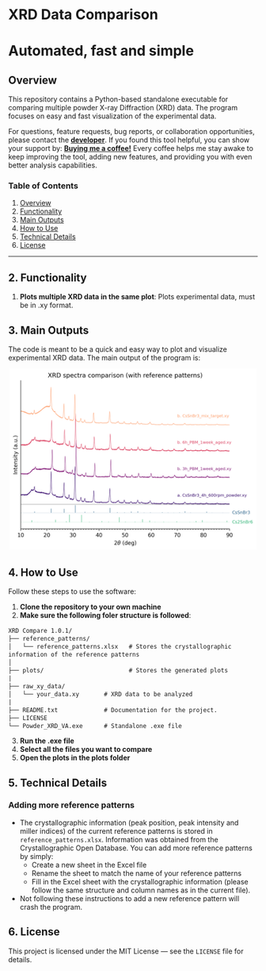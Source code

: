 # XRD Data Comparison
# Automated, fast and simple

## Overview

This repository contains a Python-based standalone executable for comparing multiple powder X-ray Diffraction (XRD) data. The program focuses on easy and fast visualization of the experimental data.

For questions, feature requests, bug reports, or collaboration opportunities, please contact the [**developer**](https://github.com/JosueHernandez0000). If you found this tool helpful, you can show your support by: [**Buying me a coffee!**](https://buymeacoffee.com/josue.hernandez) Every coffee helps me stay awake to keep improving the tool, adding new features, and providing you with even better analysis capabilities.

### Table of Contents
1. [Overview](#overview)
2. [Functionality](#functionality)
3. [Main Outputs](#Outputs)
4. [How to Use](#how-to-use)
5. [Technical Details](#technical-details)
6. [License](#license)


---
## 2. Functionality
1. **Plots multiple XRD data in the same plot**: Plots experimental data, must be in .xy format.


## 3. Main Outputs
The code is meant to be a quick and easy way to plot and visualize experimental XRD data. The main output of the program is:

<div align="center">
   <img src="plots/XRD_comparison_example.png" alt="XRD_comparison_example" width="500">
</div>


## 4. How to Use
Follow these steps to use the software:
1. **Clone the repository to your own machine**
2. **Make sure the following foler structure is followed**:
```
XRD Compare 1.0.1/
├── reference_patterns/  
│   └── reference_patterns.xlsx   # Stores the crystallographic information of the reference patterns             
│
├── plots/                        # Stores the generated plots
|
├── raw_xy_data/
│   └── your_data.xy       # XRD data to be analyzed
|
├── README.txt             # Documentation for the project.
├── LICENSE     
└── Powder_XRD_VA.exe      # Standalone .exe file
```

3. **Run the .exe file**
4. **Select all the files you want to compare**
4. **Open the plots in the plots folder**


## 5. Technical Details

### Adding more reference patterns
- The crystallographic information (peak position, peak intensity and miller indices) of the current reference patterns is stored in `reference_patterns.xlsx`. Information was obtained from the Crystallographic Open Database. You can add more reference patterns by simply:
   - Create a new sheet in the Excel file
   - Rename the sheet to match the name of your reference patterns
   - Fill in the Excel sheet with the crystallographic information (please follow the same structure and column names as in the current file). 
- Not following these instructions to add a new reference pattern will crash the program.

## 6. License

This project is licensed under the MIT License — see the `LICENSE` file for details.

